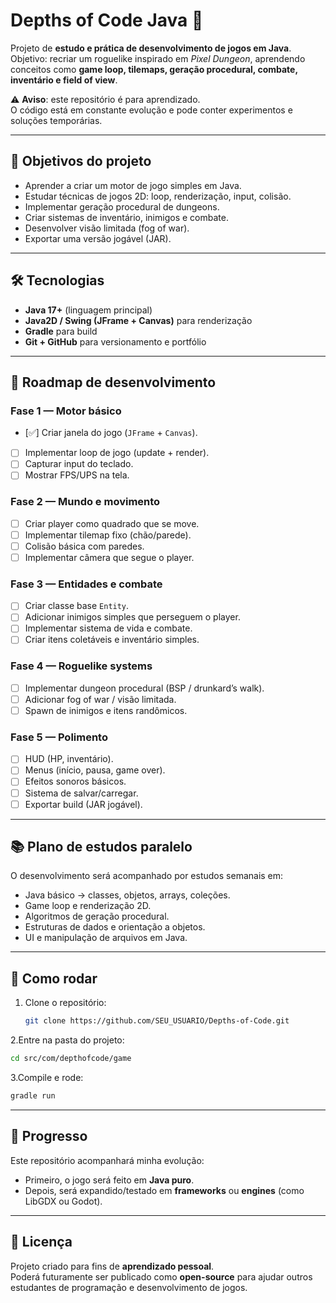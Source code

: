 # Depths of Code Java 🧩

Projeto de **estudo e prática de desenvolvimento de jogos em Java**.  
Objetivo: recriar um roguelike inspirado em _Pixel Dungeon_, aprendendo conceitos como **game loop, tilemaps, geração procedural, combate, inventário e field of view**.

⚠️ **Aviso**: este repositório é para aprendizado.  
O código está em constante evolução e pode conter experimentos e soluções temporárias.

---

## 🎯 Objetivos do projeto

- Aprender a criar um motor de jogo simples em Java.
- Estudar técnicas de jogos 2D: loop, renderização, input, colisão.
- Implementar geração procedural de dungeons.
- Criar sistemas de inventário, inimigos e combate.
- Desenvolver visão limitada (fog of war).
- Exportar uma versão jogável (JAR).

---

## 🛠️ Tecnologias

- **Java 17+** (linguagem principal)
- **Java2D / Swing (JFrame + Canvas)** para renderização
- **Gradle** para build
- **Git + GitHub** para versionamento e portfólio

---

## 📅 Roadmap de desenvolvimento

### Fase 1 — Motor básico

- [✅] Criar janela do jogo (`JFrame` + `Canvas`).
- [ ] Implementar loop de jogo (update + render).
- [ ] Capturar input do teclado.
- [ ] Mostrar FPS/UPS na tela.

### Fase 2 — Mundo e movimento

- [ ] Criar player como quadrado que se move.
- [ ] Implementar tilemap fixo (chão/parede).
- [ ] Colisão básica com paredes.
- [ ] Implementar câmera que segue o player.

### Fase 3 — Entidades e combate

- [ ] Criar classe base `Entity`.
- [ ] Adicionar inimigos simples que perseguem o player.
- [ ] Implementar sistema de vida e combate.
- [ ] Criar itens coletáveis e inventário simples.

### Fase 4 — Roguelike systems

- [ ] Implementar dungeon procedural (BSP / drunkard’s walk).
- [ ] Adicionar fog of war / visão limitada.
- [ ] Spawn de inimigos e itens randômicos.

### Fase 5 — Polimento

- [ ] HUD (HP, inventário).
- [ ] Menus (início, pausa, game over).
- [ ] Efeitos sonoros básicos.
- [ ] Sistema de salvar/carregar.
- [ ] Exportar build (JAR jogável).

---

## 📚 Plano de estudos paralelo

O desenvolvimento será acompanhado por estudos semanais em:

- Java básico → classes, objetos, arrays, coleções.
- Game loop e renderização 2D.
- Algoritmos de geração procedural.
- Estruturas de dados e orientação a objetos.
- UI e manipulação de arquivos em Java.

---

## 🚀 Como rodar

1. Clone o repositório:
   ```bash
   git clone https://github.com/SEU_USUARIO/Depths-of-Code.git
   ```
2.Entre na pasta do projeto:
   ```bash
   cd src/com/depthofcode/game
   ```
3.Compile e rode:
   ```bash
   gradle run
   ```

---

## 🧭 Progresso

Este repositório acompanhará minha evolução:

- Primeiro, o jogo será feito em **Java puro**.
- Depois, será expandido/testado em **frameworks** ou **engines** (como LibGDX ou Godot).

---

## 📜 Licença

Projeto criado para fins de **aprendizado pessoal**.  
Poderá futuramente ser publicado como **open-source** para ajudar outros estudantes de programação e desenvolvimento de jogos.
